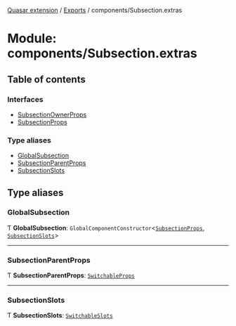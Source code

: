 [Quasar extension](../index.md) / [Exports](../modules.md) / components/Subsection.extras

# Module: components/Subsection.extras

## Table of contents

### Interfaces

- [SubsectionOwnerProps](../interfaces/components_Subsection_extras.SubsectionOwnerProps.md)
- [SubsectionProps](../interfaces/components_Subsection_extras.SubsectionProps.md)

### Type aliases

- [GlobalSubsection](components_Subsection_extras.md#globalsubsection)
- [SubsectionParentProps](components_Subsection_extras.md#subsectionparentprops)
- [SubsectionSlots](components_Subsection_extras.md#subsectionslots)

## Type aliases

### GlobalSubsection

Ƭ **GlobalSubsection**: `GlobalComponentConstructor`<[`SubsectionProps`](../interfaces/components_Subsection_extras.SubsectionProps.md), [`SubsectionSlots`](components_Subsection_extras.md#subsectionslots)\>

___

### SubsectionParentProps

Ƭ **SubsectionParentProps**: [`SwitchableProps`](../interfaces/components_Switchable_extras.SwitchableProps.md)

___

### SubsectionSlots

Ƭ **SubsectionSlots**: [`SwitchableSlots`](../interfaces/components_Switchable_extras.SwitchableSlots.md)
